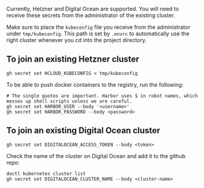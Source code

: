 Currently, Hetzner and Digital Ocean are supported.
You will need to receive these secrets from the administrator of the existing cluster.

Make sure to place the `kubeconfig` file you receive from the administrator under `tmp/kubeconfig`. This path is set by `.envrc` to automatically use the right cluster whenever you cd into the project directory.

## To join an existing Hetzner cluster

```shell
gh secret set HCLOUD_KUBECONFIG < tmp/kubeconfig
```

To be able to push docker containers to the registry, run the following:

```shell
# The single quotes are important. Harbor uses $ in robot names, which messes up shell scripts unless we are careful.
gh secret set HARBOR_USER --body '<username>'
gh secret set HARBOR_PASSWORD --body <password>
```

## To join an existing Digital Ocean cluster

```shell
gh secret set DIGITALOCEAN_ACCESS_TOKEN --body <token>
```

Check the name of the cluster on Digital Ocean and add it to the github repo:

```shell
doctl kubernetes cluster list
gh secret set DIGITALOCEAN_CLUSTER_NAME --body <cluster-name>
```
